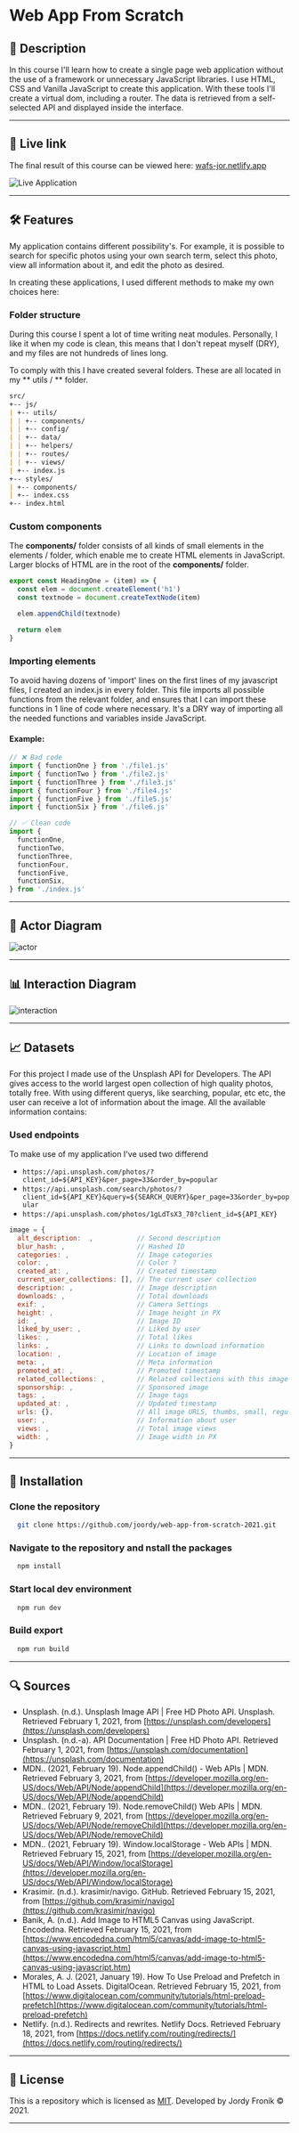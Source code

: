 # Web App From Scratch

## 🔦 **Description**

In this course I'll learn how to create a single page web application without the use of a framework or unnecessary JavaScript libraries. I use HTML, CSS and Vanilla JavaScript to create this application. With these tools I'll create a virtual dom, including a router. The data is retrieved from a self-selected API and displayed inside the interface.

---

## 🚀 **Live link**

The final result of this course can be viewed here: [wafs-jor.netlify.app](https://wafs-jor.netlify.app/)

![Live Application](https://user-images.githubusercontent.com/48051912/109559822-78520600-7adb-11eb-88ed-619698296240.png)

---

## 🛠 **Features**

My application contains different possibility's. For example, it is possible to search for specific photos using your own search term, select this photo, view all information about it, and edit the photo as desired.

In creating these applications, I used different methods to make my own choices here:

### **Folder structure**

During this course I spent a lot of time writing neat modules. Personally, I like it when my code is clean, this means that I don't repeat myself (DRY), and my files are not hundreds of lines long.

To comply with this I have created several folders. These are all located in my ** utils / ** folder.

```md
src/
+-- js/
| +-- utils/
| | +-- components/
| | +-- config/
| | +-- data/
| | +-- helpers/
| | +-- routes/
| | +-- views/
| +-- index.js
+-- styles/
| +-- components/
| +-- index.css
+-- index.html
```

<!-- #### **Components**

The **components/** folder consists of all kinds of small elements in the elements / folder, which enable me to create HTML elements in JavaScript. Larger blocks of HTML are in the root of the **components/** folder.

#### **Config**

lorem ipsum

#### **Data**

lorem ipsum

#### **Helpers**

lorem ipsum

#### **Routes**

lorem ipsum

#### **Views**

lorem ipsum -->

### **Custom components**

The **components/** folder consists of all kinds of small elements in the elements / folder, which enable me to create HTML elements in JavaScript. Larger blocks of HTML are in the root of the **components/** folder.

```js
export const HeadingOne = (item) => {
  const elem = document.createElement('h1')
  const textnode = document.createTextNode(item)

  elem.appendChild(textnode)

  return elem
}
```

### **Importing elements**

To avoid having dozens of 'import' lines on the first lines of my javascript files, I created an index.js in every folder. This file imports all possible functions from the relevant folder, and ensures that I can import these functions in 1 line of code where necessary. It's a DRY way of importing all the needed functions and variables inside JavaScript.

#### **Example:**

```js
// ❌ Bad code
import { functionOne } from './file1.js'
import { functionTwo } from './file2.js'
import { functionThree } from './file3.js'
import { functionFour } from './file4.js'
import { functionFive } from './file5.js'
import { functionSix } from './file6.js'
```

```js
// ✅ Clean code
import {
  functionOne,
  functionTwo,
  functionThree,
  functionFour,
  functionFive,
  functionSix,
} from './index.js'
```

---

## 📄 **Actor Diagram**

![actor](https://user-images.githubusercontent.com/48051912/109558849-34123600-7ada-11eb-8dbc-b3d23574f811.png)

---

## 📊 **Interaction Diagram**

![interaction](https://user-images.githubusercontent.com/48051912/109558866-3a081700-7ada-11eb-9e87-726e8949b048.png)

---

## 📈 **Datasets**

For this project I made use of the Unsplash API for Developers. The API gives access to the world largest open collection of high quality photos, totally free. With using different querys, like searching, popular, etc etc, the user can receive a lot of information about the image. All the available information contains:

### Used endpoints

To make use of my application I've used two differend

- `https://api.unsplash.com/photos/?client_id=${API_KEY}&per_page=33&order_by=popular`
- `https://api.unsplash.com/search/photos/?client_id=${API_KEY}&query=${SEARCH_QUERY}&per_page=33&order_by=popular `
- `https://api.unsplash.com/photos/1gLdTsX3_70?client_id=${API_KEY}`

```js
image = {
  alt_description:  ,           // Second description
  blur_hash: ,                  // Hashed ID
  categories: ,                 // Image categories
  color: ,                      // Color ?
  created_at: ,                 // Created timestamp
  current_user_collections: [], // The current user collection
  description: ,                // Image description
  downloads: ,                  // Total downloads
  exif: ,                       // Camera Settings
  height: ,                     // Image height in PX
  id: ,                         // Image ID
  liked_by_user: ,              // Liked by user
  likes: ,                      // Total likes
  links: ,                      // Links to download information
  location: ,                   // Location of image
  meta: ,                       // Meta information
  promoted_at: ,                // Promoted timestamp
  related_collections: ,        // Related collections with this image
  sponsorship: ,                // Sponsored image
  tags: ,                       // Image tags
  updated_at: ,                 // Updated timestamp
  urls: {},                     // All image URLS, thumbs, small, regular, full, raw
  user: ,                       // Information about user
  views: ,                      // Total image views
  width: ,                      // Image width in PX
}
```

---

## 🔑 **Installation**

### Clone the repository

```bash
  git clone https://github.com/joordy/web-app-from-scratch-2021.git
```

### Navigate to the repository and nstall the packages

```bash
  npm install
```

### Start local dev environment

```bash
  npm run dev
```

### Build export

```bash
  npm run build
```

---

## 🔍 **Sources**

- Unsplash. (n.d.). Unsplash Image API | Free HD Photo API. Unsplash. Retrieved February 1, 2021, from [https://unsplash.com/developers](https://unsplash.com/developers)
- Unsplash. (n.d.-a). API Documentation | Free HD Photo API. Retrieved February 1, 2021, from [https://unsplash.com/documentation](https://unsplash.com/documentation)
- MDN.. (2021, February 19). Node.appendChild() - Web APIs | MDN. Retrieved February 3, 2021, from [https://developer.mozilla.org/en-US/docs/Web/API/Node/appendChild](https://developer.mozilla.org/en-US/docs/Web/API/Node/appendChild)
- MDN.. (2021, February 19). Node.removeChild() Web APIs | MDN. Retrieved February 9, 2021, from [https://developer.mozilla.org/en-US/docs/Web/API/Node/removeChild](https://developer.mozilla.org/en-US/docs/Web/API/Node/removeChild)
- MDN.. (2021, February 19). Window.localStorage - Web APIs | MDN. Retrieved February 15, 2021, from [https://developer.mozilla.org/en-US/docs/Web/API/Window/localStorage](https://developer.mozilla.org/en-US/docs/Web/API/Window/localStorage)
- Krasimir. (n.d.). krasimir/navigo. GitHub. Retrieved February 15, 2021, from [https://github.com/krasimir/navigo](https://github.com/krasimir/navigo)
- Banik, A. (n.d.). Add Image to HTML5 Canvas using JavaScript. Encodedna. Retrieved February 15, 2021, from [https://www.encodedna.com/html5/canvas/add-image-to-html5-canvas-using-javascript.htm](https://www.encodedna.com/html5/canvas/add-image-to-html5-canvas-using-javascript.htm)
- Morales, A. J. (2021, January 19). How To Use Preload and Prefetch in HTML to Load Assets. DigitalOcean. Retrieved February 15, 2021, from [https://www.digitalocean.com/community/tutorials/html-preload-prefetch](https://www.digitalocean.com/community/tutorials/html-preload-prefetch)
- Netlify. (n.d.). Redirects and rewrites. Netlify Docs. Retrieved February 18, 2021, from [https://docs.netlify.com/routing/redirects/](https://docs.netlify.com/routing/redirects/)

---

## 🔐 **License**

This is a repository which is licensed as [MIT](https://github.com/joordy/PhotoPaint/blob/master/LICENSE). Developed by Jordy Fronik ©️ 2021.

---

<!-- Add a link to your live demo in Github Pages 🌐-->

<!-- ☝️ replace this description with a description of your own work -->

<!-- replace the code in the /docs folder with your own, so you can showcase your work with GitHub Pages 🌍 -->

<!-- Add a nice poster image here at the end of the week, showing off your shiny frontend 📸 -->

<!-- Maybe a table of contents here? 📚 -->

<!-- How about a section that describes how to install this project? 🤓 -->

<!-- ...but how does one use this project? What are its features 🤔 -->

<!-- What external data source is featured in your project and what are its properties 🌠 -->

<!-- Maybe a checklist of done stuff and stuff still on your wishlist? ✅ -->

<!-- How about a license here? 📜 (or is it a licence?) 🤷 -->
